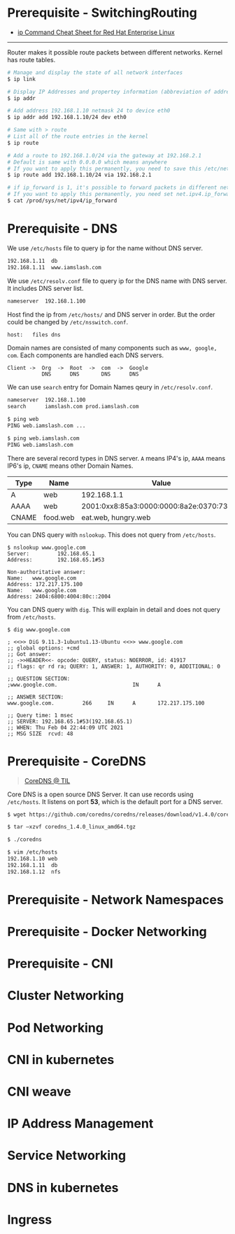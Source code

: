 # Prerequisite - SwitchingRouting

* [ip Command Cheat Sheet for Red Hat Enterprise Linux](https://access.redhat.com/articles/ip-command-cheat-sheet)

----

Router makes it possible route packets between different networks. Kernel has route tables.

```bash
# Manage and display the state of all network interfaces
$ ip link

# Display IP Addresses and propertey information (abbreviation of address)
$ ip addr

# Add address 192.168.1.10 netmask 24 to device eth0
$ ip addr add 192.168.1.10/24 dev eth0

# Same with > route
# List all of the route entries in the kernel
$ ip route

# Add a route to 192.168.1.0/24 via the gateway at 192.168.2.1
# Default is same with 0.0.0.0 which means anywhere
# If you want to apply this permanently, you need to save this /etc/network/interfaces file
$ ip route add 192.168.1.10/24 via 192.168.2.1

# if ip_forward is 1, it's possible to forward packets in different networks
# If you want to apply this permanently, you need set net.ipv4.ip_forward = 1 in /etc/sysctl.conf
$ cat /prod/sys/net/ipv4/ip_forward
```

# Prerequisite - DNS

We use `/etc/hosts` file to query ip for the name without DNS server.

```bash
192.168.1.11  db
192.168.1.11  www.iamslash.com
```

We use `/etc/resolv.conf` file to query ip for the DNS name with DNS server. It includes DNS server list.

```bash
nameserver  192.168.1.100
```

Host find the ip from `/etc/hosts/` and DNS server in order. But the order could be changed by `/etc/nsswitch.conf`.

```bash
host:   files dns
```

Domain names are consisted of many components such as `www, google, com`. Each components are handled each DNS servers.

```
Client ->  Org  ->  Root  ->  com  ->  Google
           DNS      DNS       DNS      DNS
```

We can use `search` entry for Domain Names qeury in `/etc/resolv.conf`.

```bash
nameserver  192.168.1.100
search      iamslash.com prod.iamslash.com
```

```bash
$ ping web
PING web.iamslash.com ...

$ ping web.iamslash.com
PING web.iamslash.com
```

There are several record types in DNS server. `A` means IP4's ip, `AAAA` means IP6's ip, `CNAME` means other Domain Names.

| Type | Name | Value |
|--|--|--|
| A | web | 192.168.1.1 |
| AAAA | web | 2001:0xx8:85a3:0000:0000:8a2e:0370:73334 |
| CNAME | food.web | eat.web, hungry.web |

You can DNS query with `nslookup`. This does not query from `/etc/hosts`.

```console
$ nslookup www.google.com
Server:         192.168.65.1
Address:        192.168.65.1#53

Non-authoritative answer:
Name:   www.google.com
Address: 172.217.175.100
Name:   www.google.com
Address: 2404:6800:4004:80c::2004
```

You can DNS query with `dig`. This will explain in detail and does not query from `/etc/hosts`.

```console
$ dig www.google.com

; <<>> DiG 9.11.3-1ubuntu1.13-Ubuntu <<>> www.google.com
;; global options: +cmd
;; Got answer:
;; ->>HEADER<<- opcode: QUERY, status: NOERROR, id: 41917
;; flags: qr rd ra; QUERY: 1, ANSWER: 1, AUTHORITY: 0, ADDITIONAL: 0

;; QUESTION SECTION:
;www.google.com.                        IN      A

;; ANSWER SECTION:
www.google.com.         266     IN      A       172.217.175.100

;; Query time: 1 msec
;; SERVER: 192.168.65.1#53(192.168.65.1)
;; WHEN: Thu Feb 04 22:44:09 UTC 2021
;; MSG SIZE  rcvd: 48
```

# Prerequisite - CoreDNS

> [CoreDNS @ TIL](kubernetes_addon.md#core-dns)

Core DNS is a open source DNS Server. It can use records using `/etc/hosts`. It listens on port **53**, which is the default port for a DNS server.

```bash
$ wget https://github.com/coredns/coredns/releases/download/v1.4.0/coredns_1.4.0_linux_amd64.tgz

$ tar –xzvf coredns_1.4.0_linux_amd64.tgz

$ ./coredns

$ vim /etc/hosts
192.168.1.10 web
192.168.1.11  db
192.168.1.12  nfs
```

# Prerequisite - Network Namespaces

# Prerequisite - Docker Networking

# Prerequisite - CNI

# Cluster Networking

# Pod Networking

# CNI in kubernetes

# CNI weave

# IP Address Management

# Service Networking

# DNS in kubernetes

# Ingress
